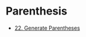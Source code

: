 # Parenthesis

- [22. Generate Parentheses](https://leetcode.com/problems/generate-parentheses/description/)